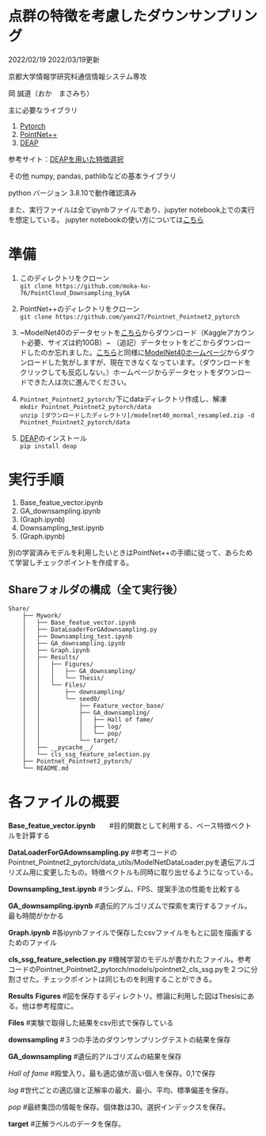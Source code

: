 # 点群の特徴を考慮したダウンサンプリング


2022/02/19
2022/03/19更新

京都大学情報学研究科通信情報システム専攻

岡 誠道（おか　まさみち）


主に必要なライブラリ
1. [Pytorch](https://pytorch.org/)
2. [PointNet++](https://github.com/yanx27/Pointnet_Pointnet2_pytorch)
3. [DEAP](https://deap.readthedocs.io/en/master/)

参考サイト：[DEAPを用いた特徴選択](https://qiita.com/kimisyo/items/2a1fc6a28b389f3e0561)

その他
numpy, pandas, pathlibなどの基本ライブラリ

python バージョン 3.8.10で動作確認済み

また、実行ファイルは全てipynbファイルであり、jupyter notebook上での実行を想定している。
jupyter notebookの使い方については[こちら](https://ai-inter1.com/jupyter-notebook/)

# 準備
1. このディレクトリをクローン  
`git clone https://github.com/moka-ku-76/PointCloud_Downsampling_byGA`

2. PointNet++のディレクトリをクローン  
`git clone https://github.com/yanx27/Pointnet_Pointnet2_pytorch`

3. ~ModelNet40のデータセットを[こちら](https://www.kaggle.com/balraj98/modelnet40-princeton-3d-object-dataset)からダウンロード（Kaggleアカウント必要、サイズは約10GB）~
（追記）データセットをどこからダウンロードしたのか忘れました。[こちら](https://github.com/yanx27/Pointnet_Pointnet2_pytorch)と同様に[ModelNet40ホームページ](https://modelnet.cs.princeton.edu/)からダウンロードした気がしますが、現在できなくなっています。（ダウンロードをクリックしても反応しない。）ホームページからデータセットをダウンロードできた人は次に進んでください。

4. `Pointnet_Pointnet2_pytorch/`下にdataディレクトリ作成し、解凍  
`mkdir Pointnet_Pointnet2_pytorch/data`  
`unzip [ダウンロードしたディレクトリ]/modelnet40_mormal_resampled.zip -d Pointnet_Pointnet2_pytorch/data`

5. [DEAP](https://deap.readthedocs.io/en/master/)のインストール  
`pip install deap`

# 実行手順
1. Base_featue_vector.ipynb
2. GA_downsampling.ipynb
3. (Graph.ipynb)
4. Downsampling_test.ipynb
5. (Graph.ipynb)

別の学習済みモデルを利用したいときはPointNet++の手順に従って、あらためて学習しチェックポイントを作成する。

## Shareフォルダの構成（全て実行後）

```
Share/
    ├── Mywork/
    │   ├── Base_featue_vector.ipynb
    │   ├── DataLoaderForGAdownsampling.py
    │   ├── Downsampling_test.ipynb
    │   ├── GA_downsampling.ipynb
    │   ├── Graph.ipynb
    │   ├── Results/
    │   │   ├── Figures/
    │   │   │   ├── GA_downsampling/
    │   │   │   └── Thesis/
    │   │   └── Files/
    │   │       ├── downsampling/
    │   │       └── seed0/
    │   │           ├── Feature_vector_base/
    │   │           ├── GA_downsampling/
    │   │           │   ├── Hall of fame/
    │   │           │   ├── log/
    │   │           │   └── pop/
    │   │           └── target/
    │   ├── __pycache__/
    │   └── cls_ssg_feature_selection.py
    ├── Pointnet_Pointnet2_pytorch/
    └── README.md
```


# 各ファイルの概要
**Base_featue_vector.ipynb**　　#目的関数として利用する、ベース特徴ベクトルを計算する

**DataLoaderForGAdownsampling.py**  #参考コードのPointnet_Pointnet2_pytorch/data_utils/ModelNetDataLoader.pyを遺伝アルゴリズム用に変更したもの。特徴ベクトルも同時に取り出せるようになっている。

**Downsampling_test.ipynb**  #ランダム、FPS、提案手法の性能を比較する

**GA_downsampling.ipynb**  #遺伝的アルゴリズムで探索を実行するファイル。最も時間がかかる

**Graph.ipynb**  #各ipynbファイルで保存したcsvファイルをもとに図を描画するためのファイル

**cls_ssg_feature_selection.py**  #機械学習のモデルが書かれたファイル。参考コードのPointnet_Pointnet2_pytorch/models/pointnet2_cls_ssg.pyを２つに分割させた。チェックポイントは同じものを利用することができる。


**Results**
**Figures**  #図を保存するディレクトリ。修論に利用した図はThesisにある。他は参考程度に。

**Files**  #実験で取得した結果をcsv形式で保存している

 **downsampling** #３つの手法のダウンサンプリングテストの結果を保存
 
 **GA_downsampling** #遺伝的アルゴリズムの結果を保存
 
  _Hall of fame_ #殿堂入り。最も適応値が高い個人を保存。0,1で保存
  
  _log_ #世代ごとの適応値と正解率の最大、最小、平均、標準偏差を保存。
  
  _pop_ #最終集団の情報を保存。個体数は30。選択インデックスを保存。
  
 **target** #正解ラベルのデータを保存。




```python

```

